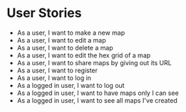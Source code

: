 # User Stories
- As a user, I want to make a new map
- As a user, I want to edit a map
- As a user, I want to delete a map
- As a user, I want to edit the hex grid of a map
- As a user, I want to share maps by giving out its URL
- As a user, I want to register
- As a user, I want to log in
- As a logged in user, I want to log out
- As a logged in user, I want to have maps only I can see
- As a logged in user, I want to see all maps I've created
